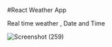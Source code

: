 #React Weather App

Real time weather , Date and Time

![Screenshot (259)](https://user-images.githubusercontent.com/96475717/147403818-122752aa-7eca-44b2-8018-79626d6428d9.png)


